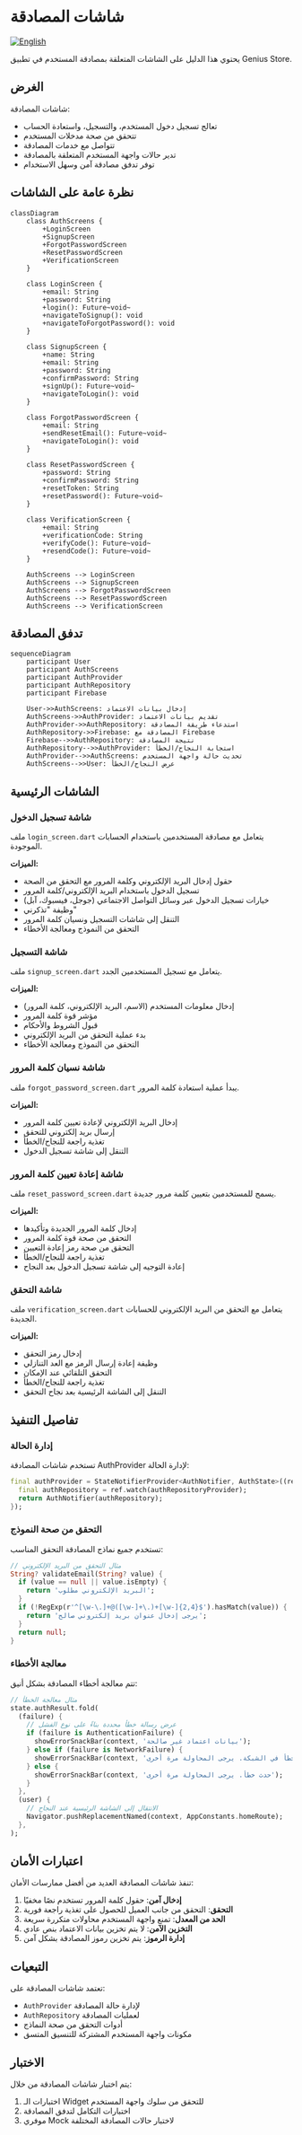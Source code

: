# شاشات المصادقة

[![English](https://img.shields.io/badge/Language-English-blueviolet?style=for-the-badge)](README.md)

يحتوي هذا الدليل على الشاشات المتعلقة بمصادقة المستخدم في تطبيق Genius Store.

## الغرض

شاشات المصادقة:

- تعالج تسجيل دخول المستخدم، والتسجيل، واستعادة الحساب
- تتحقق من صحة مدخلات المستخدم
- تتواصل مع خدمات المصادقة
- تدير حالات واجهة المستخدم المتعلقة بالمصادقة
- توفر تدفق مصادقة آمن وسهل الاستخدام

## نظرة عامة على الشاشات

```mermaid
classDiagram
    class AuthScreens {
        +LoginScreen
        +SignupScreen
        +ForgotPasswordScreen
        +ResetPasswordScreen
        +VerificationScreen
    }
    
    class LoginScreen {
        +email: String
        +password: String
        +login(): Future~void~
        +navigateToSignup(): void
        +navigateToForgotPassword(): void
    }
    
    class SignupScreen {
        +name: String
        +email: String
        +password: String
        +confirmPassword: String
        +signUp(): Future~void~
        +navigateToLogin(): void
    }
    
    class ForgotPasswordScreen {
        +email: String
        +sendResetEmail(): Future~void~
        +navigateToLogin(): void
    }
    
    class ResetPasswordScreen {
        +password: String
        +confirmPassword: String
        +resetToken: String
        +resetPassword(): Future~void~
    }
    
    class VerificationScreen {
        +email: String
        +verificationCode: String
        +verifyCode(): Future~void~
        +resendCode(): Future~void~
    }
    
    AuthScreens --> LoginScreen
    AuthScreens --> SignupScreen
    AuthScreens --> ForgotPasswordScreen
    AuthScreens --> ResetPasswordScreen
    AuthScreens --> VerificationScreen
```

## تدفق المصادقة

```mermaid
sequenceDiagram
    participant User
    participant AuthScreens
    participant AuthProvider
    participant AuthRepository
    participant Firebase
    
    User->>AuthScreens: إدخال بيانات الاعتماد
    AuthScreens->>AuthProvider: تقديم بيانات الاعتماد
    AuthProvider->>AuthRepository: استدعاء طريقة المصادقة
    AuthRepository->>Firebase: المصادقة مع Firebase
    Firebase-->>AuthRepository: نتيجة المصادقة
    AuthRepository-->>AuthProvider: استجابة النجاح/الخطأ
    AuthProvider-->>AuthScreens: تحديث حالة واجهة المستخدم
    AuthScreens-->>User: عرض النجاح/الخطأ
```

## الشاشات الرئيسية

### شاشة تسجيل الدخول

ملف `login_screen.dart` يتعامل مع مصادقة المستخدمين باستخدام الحسابات الموجودة.

**الميزات:**

- حقول إدخال البريد الإلكتروني وكلمة المرور مع التحقق من الصحة
- تسجيل الدخول باستخدام البريد الإلكتروني/كلمة المرور
- خيارات تسجيل الدخول عبر وسائل التواصل الاجتماعي (جوجل، فيسبوك، آبل)
- وظيفة "تذكرني"
- التنقل إلى شاشات التسجيل ونسيان كلمة المرور
- التحقق من النموذج ومعالجة الأخطاء

### شاشة التسجيل

ملف `signup_screen.dart` يتعامل مع تسجيل المستخدمين الجدد.

**الميزات:**

- إدخال معلومات المستخدم (الاسم، البريد الإلكتروني، كلمة المرور)
- مؤشر قوة كلمة المرور
- قبول الشروط والأحكام
- بدء عملية التحقق من البريد الإلكتروني
- التحقق من النموذج ومعالجة الأخطاء

### شاشة نسيان كلمة المرور

ملف `forgot_password_screen.dart` يبدأ عملية استعادة كلمة المرور.

**الميزات:**

- إدخال البريد الإلكتروني لإعادة تعيين كلمة المرور
- إرسال بريد إلكتروني للتحقق
- تغذية راجعة للنجاح/الخطأ
- التنقل إلى شاشة تسجيل الدخول

### شاشة إعادة تعيين كلمة المرور

ملف `reset_password_screen.dart` يسمح للمستخدمين بتعيين كلمة مرور جديدة.

**الميزات:**

- إدخال كلمة المرور الجديدة وتأكيدها
- التحقق من صحة قوة كلمة المرور
- التحقق من صحة رمز إعادة التعيين
- تغذية راجعة للنجاح/الخطأ
- إعادة التوجيه إلى شاشة تسجيل الدخول بعد النجاح

### شاشة التحقق

ملف `verification_screen.dart` يتعامل مع التحقق من البريد الإلكتروني للحسابات الجديدة.

**الميزات:**

- إدخال رمز التحقق
- وظيفة إعادة إرسال الرمز مع العد التنازلي
- التحقق التلقائي عند الإمكان
- تغذية راجعة للنجاح/الخطأ
- التنقل إلى الشاشة الرئيسية بعد نجاح التحقق

## تفاصيل التنفيذ

### إدارة الحالة

تستخدم شاشات المصادقة AuthProvider لإدارة الحالة:

```dart
final authProvider = StateNotifierProvider<AuthNotifier, AuthState>((ref) {
  final authRepository = ref.watch(authRepositoryProvider);
  return AuthNotifier(authRepository);
});
```

### التحقق من صحة النموذج

تستخدم جميع نماذج المصادقة التحقق المناسب:

```dart
// مثال التحقق من البريد الإلكتروني
String? validateEmail(String? value) {
  if (value == null || value.isEmpty) {
    return 'البريد الإلكتروني مطلوب';
  }
  if (!RegExp(r'^[\w-\.]+@([\w-]+\.)+[\w-]{2,4}$').hasMatch(value)) {
    return 'يرجى إدخال عنوان بريد إلكتروني صالح';
  }
  return null;
}
```

### معالجة الأخطاء

تتم معالجة أخطاء المصادقة بشكل أنيق:

```dart
// مثال معالجة الخطأ
state.authResult.fold(
  (failure) {
    // عرض رسالة خطأ محددة بناءً على نوع الفشل
    if (failure is AuthenticationFailure) {
      showErrorSnackBar(context, 'بيانات اعتماد غير صالحة');
    } else if (failure is NetworkFailure) {
      showErrorSnackBar(context, 'خطأ في الشبكة. يرجى المحاولة مرة أخرى');
    } else {
      showErrorSnackBar(context, 'حدث خطأ. يرجى المحاولة مرة أخرى');
    }
  },
  (user) {
    // الانتقال إلى الشاشة الرئيسية عند النجاح
    Navigator.pushReplacementNamed(context, AppConstants.homeRoute);
  },
);
```

## اعتبارات الأمان

تنفذ شاشات المصادقة العديد من أفضل ممارسات الأمان:

1. **إدخال آمن**: حقول كلمة المرور تستخدم نصًا مخفيًا
2. **التحقق**: التحقق من جانب العميل للحصول على تغذية راجعة فورية
3. **الحد من المعدل**: تمنع واجهة المستخدم محاولات متكررة سريعة
4. **التخزين الآمن**: لا يتم تخزين بيانات الاعتماد بنص عادي
5. **إدارة الرموز**: يتم تخزين رموز المصادقة بشكل آمن

## التبعيات

تعتمد شاشات المصادقة على:

- `AuthProvider` لإدارة حالة المصادقة
- `AuthRepository` لعمليات المصادقة
- أدوات التحقق من صحة النماذج
- مكونات واجهة المستخدم المشتركة للتنسيق المتسق

## الاختبار

يتم اختبار شاشات المصادقة من خلال:

1. اختبارات الـ Widget للتحقق من سلوك واجهة المستخدم
2. اختبارات التكامل لتدفق المصادقة
3. موفري Mock لاختبار حالات المصادقة المختلفة
